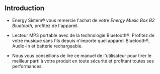 ## Introduction

* Energy Sistem® vous remercie l'achat de votre *Energy Music Box B2 Bluetooth*, profitez de l'appareil.

* Lecteur MP3 portable avec de la technologie Bluetooth®. Profitez de votre musique sans fils depuis n'importe quel appareil Bluetooth®, Audio-In et batterie rechargeable.

* Nous vous conseillons de lire ce manuel de l'utilisateur pour tirer le meilleur parti à votre produit en toute sécurité et profitant toutes ses performances.
<unique>

